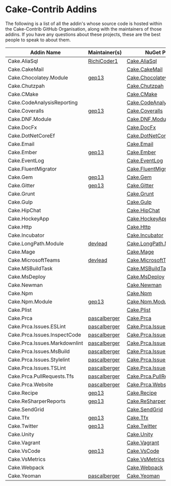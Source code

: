 # Cake-Contrib Addins

The following is a list of all the addin's whose source code is hosted within the Cake-Contrib GitHub Organisation, along with the maintainers of those addins.  If you have any questions about these projects, these are the best people to speak to about them.

| Addin Name                    | Maintainer(s)                                 | NuGet Package                                               | GitHub Repo                                                 |
|-------------------------------|-----------------------------------------------|-------------------------------------------------------------|-------------------------------------------------------------|
| Cake.AliaSql                  | [RichiCoder1](https://github.com/richicoder1) | [Cake.AliaSql](https://www.nuget.org/packages/Cake.AliaSql/)| [Cake.AliaSql](https://github.com/cake-contrib/cake.aliasql)|
| Cake.CakeMail                 | [](https://github.com/) | [Cake.CakeMail](https://www.nuget.org/packages/Cake.CakeMail/) | [Cake.CakeMail](https://github.com/cake-contrib/cake.CakeMail) |
| Cake.Chocolatey.Module        | [gep13](https://github.com/gep13) | [Cake.Chocolatey.Module](https://www.nuget.org/packages/Cake.Chocolatey.Module/) | [Cake.Chocolatey.Module](https://github.com/cake-contrib/cake.Chocolatey.Module)|
| Cake.Chutzpah                 | [](https://github.com/) | [Cake.Chutzpah](https://www.nuget.org/packages/Cake.Chutzpah/) | [Cake.Chutzpah](https://github.com/cake-contrib/cake.Chutzpah) |
| Cake.CMake                    | [](https://github.com/) | [Cake.CMake](https://www.nuget.org/packages/Cake.CMake/) | [Cake.CMake](https://github.com/cake-contrib/cake.CMake) |
| Cake.CodeAnalysisReporting    | [](https://github.com/) | [Cake.CodeAnalysisReporting](https://www.nuget.org/packages/Cake.CodeAnalysisReporting/) | [Cake.CodeAnalysisReporting](https://github.com/cake-contrib/cake.CodeAnalysisReporting) |
| Cake.Coveralls                | [gep13](https://github.com/gep13) | [Cake.Coveralls](https://www.nuget.org/packages/Cake.Coveralls/) | [Cake.Coveralls](https://github.com/cake-contrib/cake.Coveralls) |
| Cake.DNF.Module               | [](https://github.com/) | [Cake.DNF.Module](https://www.nuget.org/packages/Cake.DNF.Module/) | [Cake.DNF.Module](https://github.com/cake-contrib/cake.DNF.Module) |
| Cake.DocFx                    | [](https://github.com/) | [Cake.DocFx](https://www.nuget.org/packages/Cake.DocFx/) | [Cake.DocFx](https://github.com/cake-contrib/cake.DocFx) |
| Cake.DotNetCoreEf             | [](https://github.com/) | [Cake.DotNetCoreEf](https://www.nuget.org/packages/Cake.DotNetCoreEf/) | [Cake.DotNetCoreEf](https://github.com/cake-contrib/cake.DotNetCoreEf) |
| Cake.Email                    | [](https://github.com/) | [Cake.Email](https://www.nuget.org/packages/Cake.Email/) | [Cake.Email](https://github.com/cake-contrib/cake.Email) |
| Cake.Ember                    | [gep13](https://github.com/gep13) | [Cake.Ember](https://www.nuget.org/packages/Cake.Ember/) | [Cake.Ember](https://github.com/cake-contrib/cake.Ember) |
| Cake.EventLog                 | [](https://github.com/) | [Cake.EventLog](https://www.nuget.org/packages/Cake.EventLog/) | [Cake.EventLog](https://github.com/cake-contrib/cake.EventLog) |
| Cake.FluentMigrator           | [](https://github.com/) | [Cake.FluentMigrator](https://www.nuget.org/packages/Cake.FluentMigrator/) | [Cake.FluentMigrator](https://github.com/cake-contrib/cake.FluentMigrator) |
| Cake.Gem                      | [gep13](https://github.com/gep13) | [Cake.Gem](https://www.nuget.org/packages/Cake.Gem/) | [Cake.Gem](https://github.com/cake-contrib/cake.Gem) |
| Cake.Gitter                   | [gep13](https://github.com/gep13) | [Cake.Gitter](https://www.nuget.org/packages/Cake.Gitter/) | [Cake.Gitter](https://github.com/cake-contrib/cake.Gitter) |
| Cake.Grunt                    | [](https://github.com/) | [Cake.Grunt](https://www.nuget.org/packages/Cake.Grunt/) | [Cake.Grunt](https://github.com/cake-contrib/cake.Grunt) |
| Cake.Gulp                     | [](https://github.com/) | [Cake.Gulp](https://www.nuget.org/packages/Cake.Gulp/) | [Cake.Gulp](https://github.com/cake-contrib/cake.Gulp) |
| Cake.HipChat                  | [](https://github.com/) | [Cake.HipChat](https://www.nuget.org/packages/Cake.HipChat/) | [Cake.HipChat](https://github.com/cake-contrib/cake.HipChat) |
| Cake.HockeyApp                | [](https://github.com/) | [Cake.HockeyApp](https://www.nuget.org/packages/Cake.HockeyApp/) | [Cake.HockeyApp](https://github.com/cake-contrib/cake.HockeyApp) |
| Cake.Http                     | [](https://github.com/) | [Cake.Http](https://www.nuget.org/packages/Cake.Http/) | [Cake.Http](https://github.com/cake-contrib/cake.Http) |
| Cake.Incubator                | [](https://github.com/) | [Cake.Incubator](https://www.nuget.org/packages/Cake.Incubator/) | [Cake.Incubator](https://github.com/cake-contrib/cake.Incubator) |
| Cake.LongPath.Module          | [devlead](https://github.com/devlead) | [Cake.LongPath.Module](https://www.nuget.org/packages/Cake.LongPath.Module/) | [Cake.LongPath.Module](https://github.com/cake-contrib/cake.LongPath.Module) |
| Cake.Mage                     | [](https://github.com/) | [Cake.Mage](https://www.nuget.org/packages/Cake.Mage/) | [Cake.Mage](https://github.com/cake-contrib/cake.Mage) |
| Cake.MicrosoftTeams           | [devlead](https://github.com/devlead) | [Cake.MicrosoftTeams](https://www.nuget.org/packages/Cake.MicrosoftTeams/) | [Cake.MicrosoftTeams](https://github.com/cake-contrib/cake.MicrosoftTeams) |
| Cake.MSBuildTask              | [](https://github.com/) | [Cake.MSBuildTask](https://www.nuget.org/packages/Cake.MSBuildTask/) | [Cake.MSBuildTask](https://github.com/cake-contrib/cake.MSBuildTask) |
| Cake.MsDeploy                 | [](https://github.com/) | [Cake.MsDeploy](https://www.nuget.org/packages/Cake.MsDeploy/) | [Cake.MsDeploy](https://github.com/cake-contrib/cake.MsDeploy) |
| Cake.Newman                   | [](https://github.com/) | [Cake.Newman](https://www.nuget.org/packages/Cake.Newman/) | [Cake.Newman](https://github.com/cake-contrib/cake.Newman) |
| Cake.Npm                      | [](https://github.com/) | [Cake.Npm](https://www.nuget.org/packages/Cake.Npm/) | [Cake.Npm](https://github.com/cake-contrib/cake.Npm) |
| Cake.Npm.Module               | [gep13](https://github.com/gep13) | [Cake.Npm.Module](https://www.nuget.org/packages/Cake.Npm.Module/) | [Cake.Npm.Module](https://github.com/cake-contrib/cake.Npm.Module) |
| Cake.Plist                    | [](https://github.com/) | [Cake.Plist](https://www.nuget.org/packages/Cake.Plist/) | [Cake.Plist](https://github.com/cake-contrib/cake.Plist) |
| Cake.Prca                     | [pascalberger](https://github.com/pascalberger) | [Cake.Prca](https://www.nuget.org/packages/Cake.Prca/) | [Cake.Prca](https://github.com/cake-contrib/cake.Prca) |
| Cake.Prca.Issues.ESLint       | [pascalberger](https://github.com/pascalberger) | [Cake.Prca.Issues.ESLint](https://www.nuget.org/packages/Cake.Prca.Issues.ESLint/) | [Cake.Prca.Issues.ESLint](https://github.com/cake-contrib/cake.Prca.Issues.ESLint) |
| Cake.Prca.Issues.InspectCode  | [pascalberger](https://github.com/pascalberger) | [Cake.Prca.Issues.InspectCode](https://www.nuget.org/packages/Cake.Prca.Issues.InspectCode/) | [Cake.Prca.Issues.InspectCode](https://github.com/cake-contrib/cake.Prca.Issues.InspectCode) |
| Cake.Prca.Issues.Markdownlint | [pascalberger](https://github.com/pascalberger) | [Cake.Prca.Issues.Markdownlint](https://www.nuget.org/packages/Cake.Prca.Issues.Markdownlint/) | [Cake.Prca.Issues.Markdownlint](https://github.com/cake-contrib/cake.Prca.Issues.Markdownlint) |
| Cake.Prca.Issues.MsBuild      | [pascalberger](https://github.com/pascalberger) | [Cake.Prca.Issues.MsBuild](https://www.nuget.org/packages/Cake.Prca.Issues.MsBuild/) | [Cake.Prca.Issues.MsBuild](https://github.com/cake-contrib/cake.Prca.Issues.MsBuild) |
| Cake.Prca.Issues.Stylelint    | [pascalberger](https://github.com/pascalberger) | [Cake.Prca.Issues.Stylelint](https://www.nuget.org/packages/Cake.Prca.Issues.Stylelint/) | [Cake.Prca.Issues.Stylelint](https://github.com/cake-contrib/cake.Prca.Issues.Stylelint) |
| Cake.Prca.Issues.TSLint       | [pascalberger](https://github.com/pascalberger) | [Cake.Prca.Issues.TSLint](https://www.nuget.org/packages/Cake.Prca.Issues.TSLint/) | [Cake.Prca.Issues.TSLint](https://github.com/cake-contrib/cake.Prca.Issues.TSLint) |
| Cake.Prca.PullRequests.Tfs    | [pascalberger](https://github.com/pascalberger) | [Cake.Prca.PullRequests.Tfs](https://www.nuget.org/packages/Cake.Prca.PullRequests.Tfs/) | [Cake.Prca.PullRequests.Tfs](https://github.com/cake-contrib/cake.Prca.PullRequests.Tfs) |
| Cake.Prca.Website             | [pascalberger](https://github.com/pascalberger) | [Cake.Prca.Website](https://www.nuget.org/packages/Cake.Prca.Website/) | [Cake.Prca.Website](https://github.com/cake-contrib/cake.Prca.Website) |
| Cake.Recipe                   | [gep13](https://github.com/gep13) | [Cake.Recipe](https://www.nuget.org/packages/Cake.Recipe/) | [Cake.Recipe](https://github.com/cake-contrib/cake.Recipe) |
| Cake.ReSharperReports         | [gep13](https://github.com/gep13) | [Cake.ReSharperReports](https://www.nuget.org/packages/Cake.ReSharperReports/) | [Cake.ReSharperReports](https://github.com/cake-contrib/cake.ReSharperReports) |
| Cake.SendGrid                 | [](https://github.com/) | [Cake.SendGrid](https://www.nuget.org/packages/Cake.SendGrid/) | [Cake.SendGrid](https://github.com/cake-contrib/cake.SendGrid)|
| Cake.Tfx                      | [gep13](https://github.com/gep13) | [Cake.Tfx](https://www.nuget.org/packages/Cake.Tfx/) | [Cake.Tfx](https://github.com/cake-contrib/cake.Tfx) |
| Cake.Twitter                  | [gep13](https://github.com/gep13) | [Cake.Twitter](https://www.nuget.org/packages/Cake.Twitter/) | [Cake.Twitter](https://github.com/cake-contrib/cake.Twitter) |
| Cake.Unity                    | [](https://github.com/) | [Cake.Unity](https://www.nuget.org/packages/CakeUnity./) | [Cake.Unity](https://github.com/cake-contrib/cake.Unity) |
| Cake.Vagrant                  | [](https://github.com/) | [Cake.Vagrant](https://www.nuget.org/packages/Cake.Vagrant/) | [Cake.Vagrant](https://github.com/cake-contrib/cake.Vagrant) |
| Cake.VsCode                   | [gep13](https://github.com/gep13) | [Cake.VsCode](https://www.nuget.org/packages/Cake.VsCode/) | [Cake.VsCode](https://github.com/cake-contrib/cake.VsCode) |
| Cake.VsMetrics                | [](https://github.com/) | [Cake.VsMetrics](https://www.nuget.org/packages/Cake.VsMetrics/) | [Cake.VsMetrics](https://github.com/cake-contrib/cake.VsMetrics) |
| Cake.Webpack                  | [](https://github.com/) | [Cake.Webpack](https://www.nuget.org/packages/Cake.Webpack/) | [Cake.Webpack](https://github.com/cake-contrib/cake.Webpack) |
| Cake.Yeoman                   | [pascalberger](https://github.com/pascalberger) | [Cake.Yeoman](https://www.nuget.org/packages/Cake.Yeoman/) | [Cake.Yeoman](https://github.com/cake-contrib/cake.Yeoman) |
